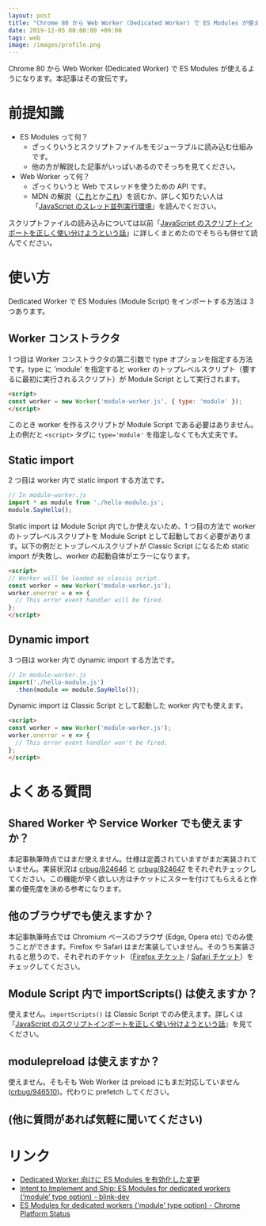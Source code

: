```yaml
---
layout: post
title: "Chrome 80 から Web Worker (Dedicated Worker) で ES Modules が使えます"
date: 2019-12-05 00:00:00 +09:00
tags: web
image: /images/profile.png
---
```


Chrome 80 から Web Worker (Dedicated Worker) で ES Modules が使えるようになります。本記事はその宣伝です。

# 前提知識

- ES Modules って何？
  - ざっくりいうとスクリプトファイルをモジューラブルに読み込む仕組みです。
  - 他の方が解説した記事がいっぱいあるのでそっちを見てください。
- Web Worker って何？
  - ざっくりいうと Web でスレッドを使うための API です。
  - MDN の解説（[これ](https://developer.mozilla.org/ja/docs/Web/API/Web_Workers_API)とか[これ](https://developer.mozilla.org/ja/docs/Web/API/Web_Workers_API/Using_web_workers)）を読むか、詳しく知りたい人は「[JavaScript のスレッド並列実行環境](/2017/12/10/javascript-parallel-processing)」を読んでください。

スクリプトファイルの読み込みについては以前「[JavaScript のスクリプトインポートを正しく使い分けようという話](/2018/09/07/javascript-import)」に詳しくまとめたのでそちらも併せて読んでください。

# 使い方

Dedicated Worker で ES Modules (Module Script) をインポートする方法は 3 つあります。

## Worker コンストラクタ

1 つ目は Worker コンストラクタの第二引数で type オプションを指定する方法です。type に 'module' を指定すると worker のトップレベルスクリプト（要するに最初に実行されるスクリプト）が Module Script として実行されます。

```html
<script>
const worker = new Worker('module-worker.js', { type: 'module' });
</script>
```

このとき worker を作るスクリプトが Module Script である必要はありません。上の例だと ```<script>``` タグに ```type='module'``` を指定しなくても大丈夫です。

## Static import

2 つ目は worker 内で static import する方法です。

```js
// In module-worker.js
import * as module from './hello-module.js';
module.SayHello();
```

Static import は Module Script 内でしか使えないため、1 つ目の方法で worker のトップレベルスクリプトを Module Script として起動しておく必要があります。以下の例だとトップレベルスクリプトが Classic Script になるため static import が失敗し、worker の起動自体がエラーになります。

```html
<script>
// Worker will be loaded as classic script.
const worker = new Worker('module-worker.js');
worker.onerror = e => {
  // This error event handler will be fired.
};
</script>
```

## Dynamic import

3 つ目は worker 内で dynamic import する方法です。

```js
// In module-worker.js
import('./hello-module.js')
  .then(module => module.SayHello());
```

Dynamic import は Classic Script として起動した worker 内でも使えます。

```html
<script>
const worker = new Worker('module-worker.js');
worker.onerror = e => {
  // This error event handler won't be fired.
};
</script>
```

# よくある質問

## Shared Worker や Service Worker でも使えますか？

本記事執筆時点ではまだ使えません。仕様は定義されていますがまだ実装されていません。実装状況は [crbug/824646](https://crbug.com/824646) と [crbug/824647](https://crbug.com/824647) をそれぞれチェックしてください。この機能が早く欲しい方はチケットにスターを付けてもらえると作業の優先度を決める参考になります。

## 他のブラウザでも使えますか？

本記事執筆時点では Chromium ベースのブラウザ (Edge, Opera etc) でのみ使うことができます。Firefox や Safari はまだ実装していません。そのうち実装されると思うので、それぞれのチケット（[Firefox チケット](https://bugzilla.mozilla.org/show_bug.cgi?id=1247687) / [Safari チケット](https://bugs.webkit.org/show_bug.cgi?id=164860)）をチェックしてください。

## Module Script 内で importScripts() は使えますか？

使えません。```importScripts()``` は Classic Script でのみ使えます。詳しくは『[JavaScript のスクリプトインポートを正しく使い分けようという話](/2018/09/07/javascript-import)』を見てください。

## modulepreload は使えますか？

使えません。そもそも Web Worker は preload にもまだ対応していません ([crbug/946510](https://crbug.com/946510))。代わりに prefetch してください。

## (他に質問があれば気軽に聞いてください)

# リンク

- [Dedicated Worker 向けに ES Modules を有効化した変更](https://chromium-review.googlesource.com/c/chromium/src/+/1844524)
- [Intent to Implement and Ship: ES Modules for dedicated workers (‘module’ type option) - blink-dev](https://groups.google.com/a/chromium.org/forum/#!topic/blink-dev/hnIOyxASKFU)
- [ES Modules for dedicated workers ('module' type option) - Chrome Platform Status](https://www.chromestatus.com/feature/5761300827209728)